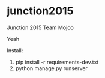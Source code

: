# junction2015
Junction 2015 Team Mojoo

Yeah

Install:

 1. pip install -r requirements-dev.txt
 2. python manage.py runserver

